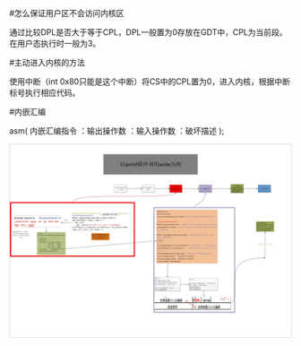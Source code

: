 #怎么保证用户区不会访问内核区

通过比较DPL是否大于等于CPL，DPL一般置为0存放在GDT中，CPL为当前段。在用户态执行时一般为3。

#主动进入内核的方法

使用中断（int 0x80只能是这个中断）将CS中的CPL置为0，进入内核，根据中断标号执行相应代码。

#内嵌汇编


asm(
    内嵌汇编指令
    ：输出操作数
    ：输入操作数
    ：破坏描述
);


![alt text](系统调用整体过程.jpg)